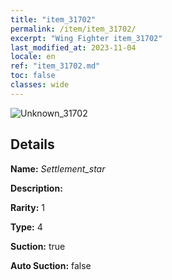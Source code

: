 ```yaml
---
title: "item_31702"
permalink: /item/item_31702/
excerpt: "Wing Fighter item_31702"
last_modified_at: 2023-11-04
locale: en
ref: "item_31702.md"
toc: false
classes: wide
---
```



 ![Unknown_31702](/images/item/Settlement_star_p.png)



## Details

 **Name:** *Settlement_star* 

 **Description:** 

 **Rarity:** 1 

 **Type:** 4 

 **Suction:** true 

 **Auto Suction:** false 


